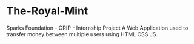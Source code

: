 # The-Royal-Mint
Sparks Foundation - GRIP - Internship Project  A Web Application used to transfer money between multiple users using HTML CSS JS.
